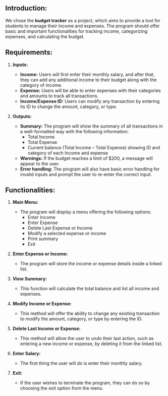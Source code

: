 ## Introduction:

   We chose the **budget tracker** as a project, which aims to provide a tool for students to manage their income and expenses. The program should offer basic and important functionalities for tracking income, categorizing expenses, and calculating the budget.

## Requirements:

1. **Inputs:**
   - **Income:** Users will first enter their monthly salary, and after that, they can add any additional income to their budget along with the category of income.
   - **Expense:** Users will be able to enter expenses with their categories and amounts to track all transactions.
   - **Income/Expense ID:** Users can modify any transaction by entering its ID to change the amount, category, or type.

2. **Outputs:**
   - **Summary:** The program will show the summary of all transactions in a well-formatted way with the following information:
     - Total Income
     - Total Expense
     - Current balance (Total Income – Total Expense) showing ID and category of each Income and expense
   - **Warnings:** If the budget reaches a limit of $200, a message will appear to the user.
   - **Error handling:** The program will also have basic error handling for invalid inputs and prompt the user to re-enter the correct input.

## Functionalities:

1. **Main Menu:**
   - The program will display a menu offering the following options:
     - Enter Income
     - Enter Expense
     - Delete Last Expense or Income
     - Modify a selected expense or income
     - Print summary
     - Exit

2. **Enter Expense or Income:**
   - The program will store the income or expense details inside a linked list.

3. **View Summary:**
   - This function will calculate the total balance and list all income and expenses.

4. **Modify Income or Expense:**
   - This method will offer the ability to change any existing transaction to modify the amount, category, or type by entering the ID.

5. **Delete Last Income or Expense:**
   - This method will allow the user to undo their last action, such as entering a new income or expense, by deleting it from the linked list.

6. **Enter Salary:**
   - The first thing the user will do is enter their monthly salary.

7. **Exit:**
   - If the user wishes to terminate the program, they can do so by choosing the exit option from the menu.

